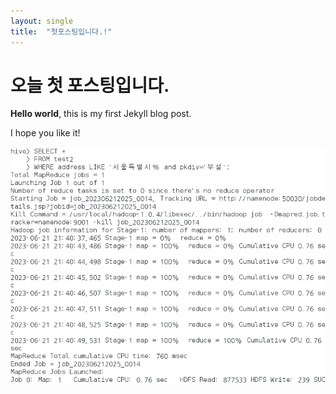 ```yaml
---
layout: single
title:  "첫포스팅입니다.!"
---
```


# 오늘 첫 포스팅입니다.

**Hello world**, this is my first Jekyll blog post.

I hope you like it!

![3.png](../_images/2023-07-19-first/b9c33235bbd4e032e06c31c9c82815c9e8c60b1d.png)
